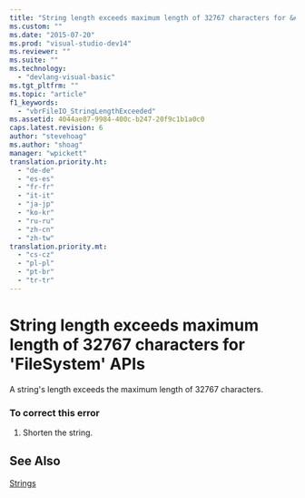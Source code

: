 ```yaml
---
title: "String length exceeds maximum length of 32767 characters for &#39;FileSystem&#39; APIs"
ms.custom: ""
ms.date: "2015-07-20"
ms.prod: "visual-studio-dev14"
ms.reviewer: ""
ms.suite: ""
ms.technology: 
  - "devlang-visual-basic"
ms.tgt_pltfrm: ""
ms.topic: "article"
f1_keywords: 
  - "vbrFileIO_StringLengthExceeded"
ms.assetid: 4044ae87-9984-400c-b247-20f9c1b1a0c0
caps.latest.revision: 6
author: "stevehoag"
ms.author: "shoag"
manager: "wpickett"
translation.priority.ht: 
  - "de-de"
  - "es-es"
  - "fr-fr"
  - "it-it"
  - "ja-jp"
  - "ko-kr"
  - "ru-ru"
  - "zh-cn"
  - "zh-tw"
translation.priority.mt: 
  - "cs-cz"
  - "pl-pl"
  - "pt-br"
  - "tr-tr"
---
```

# String length exceeds maximum length of 32767 characters for &#39;FileSystem&#39; APIs
A string's length exceeds the maximum length of 32767 characters.  
  
### To correct this error  
  
1.  Shorten the string.  
  
## See Also  
 [Strings](../../visual-basic/programming-guide/language-features/strings/index.md)